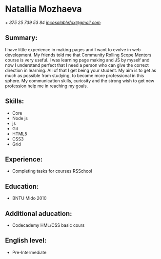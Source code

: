 # Natallia Mozhaeva
*+ 375 25 739 53 84*
*incosolablefox@gmail.com*
## Summary:
I have little experience in making pages and I want to evolve in web development. My friends told me that Community Rolling Scope Mentors course is very useful. I was learning page making and JS by myself and now I understand perfect that I need a person who can give the correct direction in learning. All of that I get being your student. My aim is to get as much as possible from studying, to become more professional in this sphere. My communication skills, curiosity and the strong wish to get new profession help me in reaching my goals.
## Skills:
* Core
* Node js
* js
* Git
* HTML5
* CSS3
* Grid
## Experience:
* Completing tasks for courses RSSchool 
## Education: 
* BNTU Mido 2010
## Additional aducation:
* Codecademy HML/CSS basic cours
## English level:
* Pre-Intermediate
